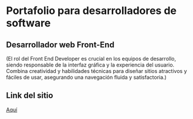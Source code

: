 # **Portafolio para desarrolladores de software**

## **Desarrollador web Front-End**
(El rol del Front End Developer es crucial en los equipos de desarrollo, siendo responsable de la interfaz
gráfica y la experiencia del usuario. Combina creatividad y habilidades técnicas para diseñar sitios atractivos
y fáciles de usar, asegurando una navegación fluida y satisfactoria.)

## **Link del sitio**
[Aquí](https://portafolio-victor-romero.netlify.app/)
